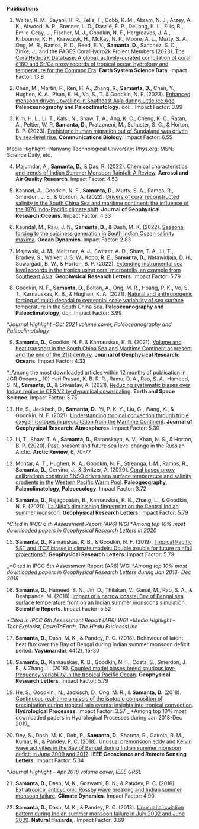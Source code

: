 

**Publications**

1) Walter, R. M., Sayani, H. R., Felis, T., Cobb, K. M., Abram, N. J., Arzey, A. K., Atwood, A.
R., Brenner, L. D., Dassié, É. P., DeLong, K. L., Ellis, B., Emile-Geay, J., Fischer, M. J.,
Goodkin, N. F., Hargreaves, J. A., Kilbourne, K. H., Krawczyk, H., McKay, N. P., Moore, A.
L., Murty, S. A., Ong, M. R., Ramos, R. D., Reed, E. V., **Samanta, D.**, Sanchez, S. C., Zinke,
J., and the PAGES CoralHydro2k Project Members (2023). [The CoralHydro2K Database: A
global, actively-curated compilation of coral δ18O and Sr/Ca proxy records of tropical ocean
hydrology and temperature for the Common Era](https://essd.copernicus.org/articles/15/2081/2023/). **Earth System Science Data**. Impact Factor: 13.8

2) Chen, M., Martin, P., Ren, H. A., Zhang, R., **Samanta, D.**, Chen, Y., Hughen, K. A., Phan,
K. H., Vo, S., T. & Goodkin, N. F. (2023). [Enhanced monsoon driven upwelling in Southeast
Asia during Little Ice Age](https://doi.org/10.1029/2022PA004546). **Paleoceanography and Paleoclimatology**. doi:
. Impact Factor: 3.99

3) Kim, H. L., Li, T., Kalsi, N., Shaw, T. A., Ang, K. C., Cheng, K. C., Ratan, A., Peltier, W. R,
**Samanta, D.**, Pratapneni, M., Schuster, S. C., & Horton, B. P. (2023). [Prehistoric human
migration out of Sundaland was driven by sea-level rise](https://doi.org/10.1038/s42003-023-04510-0), **Communications Biology**. Impact Factor: 6.55

Media Highlight –Nanyang Technological University; Phys.org; MSN; Science Daily, etc.

4) Majumdar, A., **Samanta, D.**, & Das, R. (2022). [Chemical characteristics and trends of
Indian Summer Monsoon Rainfall: A Review](https://doi.org/10.4209/aaqr.220019). **Aerosol and Air Quality Research**. Impact Factor: 4.53

5) Kannad, A., Goodkin, N. F., **Samanta, D**., Murty, S. A., Ramos, R., Smerdon, J. E., &
Gordon, A. (2022). [Drivers of coral reconstructed salinity in the South China Sea and
maritime continent: the influence of the 1976 Indo-Pacific climate shift](https://doi.org/10.1029/2021JC017787). **Journal of
Geophysical Research:Oceans**. Impact Factor: 4.33

6) Kaundal, M., Raju, J. N., **Samanta, D**., & Dash, M. K. (2022). [Seasonal forcing to the
spiciness generation in South Indian Ocean salinity maxima](https://doi.org/10.1007/s10236-022-01502-2). **Ocean Dynamics**. Impact Factor: 2.83

7) Majewski, J. M., Meltzner, A. J., Switzer, A. D., Shaw, T. A., Li, T., Bradley, S., Walker, J. S.
W., Kopp, R. E., **Samanta, D.**, Natawidjaja, D. H., Suwargadi, B. W., & Horton, B. P. (2022).
[Extending instrumental sea level records in the tropics using coral microatolls, an example
from Southeast Asia](https://doi.org/10.1029/2021GL095710). **Geophysical Research Letters**. Impact Factor: 5.79

8) Goodkin, N. F., **Samanta, D.**, Bolton, A., Ong, M. R., Hoang, P. K., Vo, S. T., Karnauskas,
K. B., & Hughen, K. A. (2021). [Natural and anthropogenic forcing of multi-decadal to
centennial scale variability of sea surface temperature in the South China Sea](https://doi.org/10.1029/2021PA004233).
**Paleoceanography and Paleoclimatology**, doi:. Impact Factor: 3.99

*_Journal Highlight –Oct 2021 volume cover, Paleoceanography and Paleoclimatology_

9) **Samanta, D.**, Goodkin, N. F. & Karnauskas, K. B. (2021). [Volume and heat transport in the
South China Sea and Maritime Continent at present and the end of the 21st century](https://doi.org/10.1029/2020JC016901). **Journal
of Geophysical Research: Oceans**. Impact Factor: 4.33

*_Among the most downloaded articles within 12 months of publication in JGR Oceans
_
10) Hari Prasad, K. B. R. R., Ramu, D. A., Rao, S. A., Hameed, S. N., **Samanta, D.**, & Srivastav,
A. (2021). [Reducing systematic biases over Indian region in CFS V2 by dynamical
downscaling](https://doi.org/10.1029/2020EA001507). **Earth and Space Science**. Impact Factor: 3.75

11) He, S., Jackisch, D., **Samanta, D.**, Yi, P. K. Y., Liu, G., Wang, X., & Goodkin, N. F. (2021).
[Understanding tropical convection through triple oxygen isotopes in precipitation from the
Maritime Continent](https://doi.org/10.1029/2020JD033418). **Journal of Geophysical Research: Atmospheres**. Impact Factor: 5.30

12) Li, T., Shaw, T. A., **Samanta, D.**, Baranskaya, A. V., Khan, N. S., & Horton, B. P. (2020).
Past, present and future sea level change in the Russian Arctic. **Arctic Review**, 6, 70-77

13) Mohtar, A. T., Hughen, K. A., Goodkin, N. F., Streanga, I. M., Ramos, R., **Samanta, D.**,
Cervino, J., & Switzer, A. (2020). [Coral based proxy calibrations constrain ENSO driven sea
surface temperature and salinity gradients in the Western Pacific Warm Pool](https://doi.org/10.1016/j.palaeo.2020.110037).
**Paleogeography, Paleoclimatology, Paleoecology**. Impact Factor: 3.72

14) **Samanta, D**., Rajagopalan, B., Karnauskas, K. B., Zhang, L., & Goodkin, N. F. (2020). [La
Niña’s diminishing fingerprint on the Central Indian summer monsoon](https://doi.org/10.1029/2019GL086237). **Geophysical
Research Letters**. Impact Factor: 5.79

*_Cited in IPCC 6 th Assessment Report (AR6) WGI_
*_Among top 10% most downloaded papers in Geophysical Research Letters in 2020_

15) **Samanta, D.**, Karnauskas, K. B., & Goodkin, N. F. (2019). [Tropical Pacific SST and ITCZ
biases in climate models: Double trouble for future rainfall projections?](https://doi.org/10.1029/2018GL081363). **Geophysical
Research Letters**. Impact Factor: 5.79

_*Cited in IPCC 6th Assessment Report (AR6) WGI
*_Among top 10% most downloaded papers in Geophysical Research Letters during Jan 2018- Dec 2019_

16) **Samanta, D.**, Hameed, S. N., Jin, D., Thilakan, V., Ganai, M., Rao, S. A., & Deshpande, M.
(2018). [Impact of a narrow coastal Bay of Bengal sea surface temperature front on an Indian
summer monsoons simulation](https://doi.org/10.1038/s41598-018-35735-3). **Scientific Reports**. Impact Factor: 5.52

_*Cited in IPCC 6th Assessment Report (AR6) WGI
*Media Highlight – TechExplorist, DownToEarth, The Hindu BusinessLine_

17) **Samanta, D**., Dash, M. K., & Pandey, P. C. (2018). Behaviour of latent heat flux over the
Bay of Bengal during Indian summer monsoon deficit period. **Vayumandal**, 44(2), 15-30

18) **Samanta, D.**, Karnauskas, K. B., Goodkin, N. F., Coats, S., Smerdon, J. E., & Zhang, L.
(2018). [Coupled model biases breed spurious low-frequency variability in the tropical Pacific
Ocean](https://doi.org/10.1029/2018GL079455). **Geophysical Research Letters**. Impact Factor: 5.79

19) He, S., Goodkin., N., Jackisch, D., Ong, M. R., & **Samanta, D.** (2018). [Continuous real-time
analysis of the isotopic composition of precipitation during tropical rain events: insights into
tropical convection](https://doi.org/10.1002/hyp.11520). **Hydrological Processes**. Impact Factor: 3.57
_
*Among top 10% most downloaded papers in Hydrological Processes during Jan 2018-Dec 2019_

20) Dey, S., Dash, M. K., Deb, P., **Samanta, D**., Sharma, R., Gairola, R. M., Kumar, R., &
Pandey, P. C. (2018). [Unusual premonsoon eddy and Kelvin wave activities in the Bay of
Bengal during Indian summer monsoon deficit in June 2009 and 2012](https://doi.org/10.1109/LGRS.2018.2802543). **IEEE Geoscience
and Remote Sensing Letters**. Impact Factor: 5.34

*_Journal Highlight – Apr 2018 volume cover, IEEE GRSL_

21) **Samanta, D.**, Dash, M, K., Goswami, B. N., & Pandey, P. C. (2016). [Extratropical
anticyclonic Rossby wave breaking and Indian summer monsoon failure](https://doi.org/10.1007/s00382-015-2661-7). **Climate
Dynamics**. Impact Factor:
4.90

22) **Samanta, D.**, Dash, M. K., & Pandey, P. C. (2013). [Unusual circulation pattern during Indian
summer monsoon failure in July 2002 and June 2009](https://doi.org/10.1007/s11069-012-0357-4). **Natural Hazards,**. Impact Factor: 3.69
